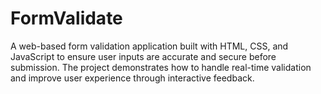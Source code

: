 # FormValidate
A web-based form validation application built with HTML, CSS, and JavaScript to ensure user inputs are accurate and secure before submission. The project demonstrates how to handle real-time validation and improve user experience through interactive feedback.
